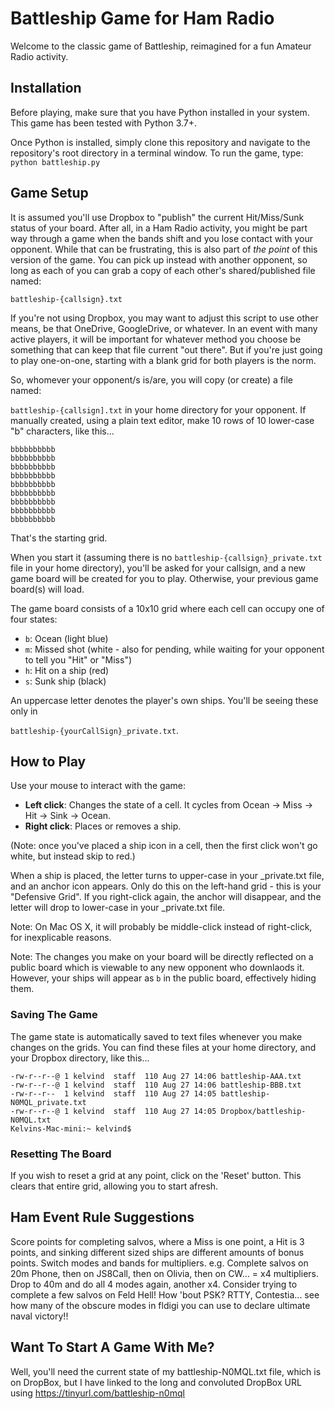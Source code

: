 # Battleship Game for Ham Radio

Welcome to the classic game of Battleship, reimagined for a fun Amateur Radio activity.

## Installation

Before playing, make sure that you have Python installed in your system. This game has been tested with Python 3.7+.

Once Python is installed, simply clone this repository and navigate to the repository's root directory in a terminal window.
To run the game, type:
`python battleship.py`

## Game Setup

It is assumed you'll use Dropbox to "publish" the current Hit/Miss/Sunk status of your board. After all, in a Ham Radio
activity, you might be part way through a game when the bands shift and you lose contact with your opponent. While that
can be frustrating, this is also part of *the point* of this version of the game. You can pick up instead with another
opponent, so long as each of you can grab a copy of each other's shared/published file named:

`battleship-{callsign}.txt`

If you're not using Dropbox, you may want to adjust this script to use other means, be that OneDrive, GoogleDrive, or
whatever. In an event with many active players, it will be important for whatever method you choose be something that
can keep that file current "out there". But if you're just going to play one-on-one, starting with a blank grid for
both players is the norm.

So, whomever your opponent/s is/are, you will copy (or create) a file named: 

`battleship-{callsign].txt` in your home directory for your opponent. If manually created, using a plain text editor, 
make 10 rows of 10 lower-case "b" characters, like this...

```bbbbbbbbbb
bbbbbbbbbb
bbbbbbbbbb
bbbbbbbbbb
bbbbbbbbbb
bbbbbbbbbb
bbbbbbbbbb
bbbbbbbbbb
bbbbbbbbbb
bbbbbbbbbb
```
That's the starting grid.

When you start it (assuming there is no `battleship-{callsign}_private.txt` file in your home directory), you'll 
be asked for your callsign, and a new game board will be created for you to play. Otherwise, your 
previous game board(s) will load.

The game board consists of a 10x10 grid where each cell can occupy one of four states:

- `b`: Ocean (light blue)
- `m`: Missed shot (white - also for pending, while waiting for your opponent to tell you "Hit" or "Miss")
- `h`: Hit on a ship (red)
- `s`: Sunk ship (black)

An uppercase letter denotes the player's own ships. You'll be seeing these only in

`battleship-{yourCallSign}_private.txt`.

## How to Play

Use your mouse to interact with the game:

- **Left click**: Changes the state of a cell. It cycles from Ocean -> Miss -> Hit -> Sink -> Ocean.
- **Right click**: Places or removes a ship.

(Note: once you've placed a ship icon in a cell, then the first click won't go white, but instead skip to red.)

When a ship is placed, the letter turns to upper-case in your _private.txt file, and an anchor icon appears. Only do this
on the left-hand grid - this is your "Defensive Grid". If you right-click again, the anchor will disappear, and the
letter will drop to lower-case in your _private.txt file. 

Note: On Mac OS X, it will probably be middle-click instead of right-click, for inexplicable reasons.

Note: The changes you make on your board will be directly reflected on a public board which is viewable to any new 
opponent who downlaods it. However, your ships will appear as `b` in the public board, effectively hiding them.

### Saving The Game

The game state is automatically saved to text files whenever you make changes on the grids. You can find these files at
your home directory, and your Dropbox directory, like this...
```Kelvins-Mac-mini:~ kelvind$ ls -l ba*txt;ls -l Dropbox/ba*txt
-rw-r--r--@ 1 kelvind  staff  110 Aug 27 14:06 battleship-AAA.txt
-rw-r--r--@ 1 kelvind  staff  110 Aug 27 14:06 battleship-BBB.txt
-rw-r--r--  1 kelvind  staff  110 Aug 27 14:05 battleship-N0MQL_private.txt
-rw-r--r--@ 1 kelvind  staff  110 Aug 27 14:05 Dropbox/battleship-N0MQL.txt
Kelvins-Mac-mini:~ kelvind$ 
```

### Resetting The Board

If you wish to reset a grid at any point, click on the 'Reset' button. This clears that entire grid, allowing you to 
start afresh.

## Ham Event Rule Suggestions

Score points for completing salvos, where a Miss is one point, a Hit is 3 points, and sinking different sized ships are
different amounts of bonus points. Switch modes and bands for multipliers. e.g. Complete salvos on 20m Phone, then on
JS8Call, then on Olivia, then on CW... = x4 multipliers. Drop to 40m and do all 4 modes again, another x4. Consider 
trying to complete a few salvos on Feld Hell! How 'bout PSK? RTTY, Contestia... see how many of the obscure modes in
fldigi you can use to declare ultimate naval victory!!

## Want To Start A Game With Me?

Well, you'll need the current state of my battleship-N0MQL.txt file, which is on DropBox, but I have linked to the long
and convoluted DropBox URL using https://tinyurl.com/battleship-n0mql
